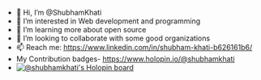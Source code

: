 - 👋 Hi, I’m @ShubhamKhati
- 👀 I’m interested in Web development and programming
- 🌱 I’m learning more about open source
- 💞️ I’m looking to collaborate with some good organizations
- 📫 Reach me: https://www.linkedin.com/in/shubham-khati-b626161b6/
- My Contribution badges- https://www.holopin.io/@shubhamkhati
- [![@shubhamkhati's Holopin board](https://holopin.me/shubhamkhati)](https://holopin.io/@shubhamkhati)
<!---
ShubhamKhati/ShubhamKhati is a ✨ special ✨ repository because its `README.md` (this file) appears on your GitHub profile.
You can click the Preview link to take a look at your changes.
--->
